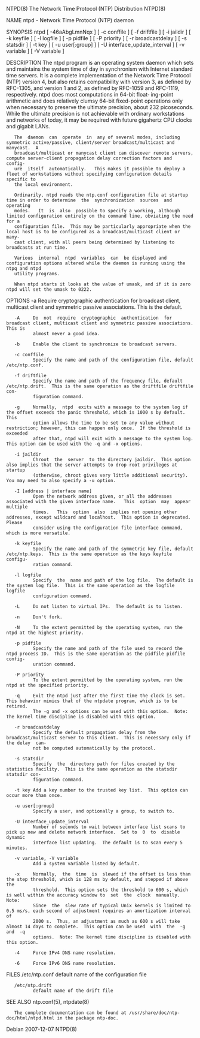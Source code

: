 NTPD(8)                                            The Network Time Protocol (NTP) Distribution                                            NTPD(8)

NAME
       ntpd - Network Time Protocol (NTP) daemon

SYNOPSIS
       ntpd  [  -46aAbgLmnNqx  ] [ -c conffile ] [ -f driftfile ] [ -i jaildir ] [ -k keyfile ] [ -l logfile ] [ -p pidfile ] [ -P priority ] [ -r
       broadcastdelay ] [ -s statsdir ] [ -t key ] [ -u user[:group] ] [ -U interface_update_interval ] [ -v variable ] [ -V variable ]

DESCRIPTION
       The ntpd program is an operating system daemon which sets and maintains the system time of day in synchronism with Internet  standard  time
       servers.   It  is a complete implementation of the Network Time Protocol (NTP) version 4, but also retains compatibility with version 3, as
       defined by RFC-1305, and version 1 and 2, as defined by RFC-1059 and RFC-1119, respectively.  ntpd does most computations in 64-bit  float‐
       ing-point arithmetic and does relatively clumsy 64-bit fixed-point operations only when necessary to preserve the ultimate precision, about
       232 picoseconds.  While the ultimate precision is not achievable with ordinary workstations and networks of today, it may be required  with
       future gigahertz CPU clocks and gigabit LANs.

       The  daemon  can  operate  in  any of several modes, including symmetric active/passive, client/server broadcast/multicast and manycast.  A
       broadcast/multicast or manycast client can discover remote servers, compute server-client propagation delay correction factors and  config‐
       ure  itself  automatically.   This makes it possible to deploy a fleet of workstations without specifying configuration details specific to
       the local environment.

       Ordinarily, ntpd reads the ntp.conf configuration file at startup time in order to determine  the  synchronization  sources  and  operating
       modes.   It  is  also  possible to specify a working, although limited configuration entirely on the command line, obviating the need for a
       configuration file.  This may be particularly appropriate when the local host is to be configured as a broadcast/multicast client or  many‐
       cast client, with all peers being determined by listening to broadcasts at run time.

       Various  internal  ntpd  variables  can  be displayed and configuration options altered while the daemon is running using the ntpq and ntpd
       utility programs.

       When ntpd starts it looks at the value of umask, and if it is zero ntpd will set the umask to 0222.

OPTIONS
       -a     Require cryptographic authentication for broadcast client, multicast  client  and  symmetric  passive  associations.   This  is  the
              default.

       -A     Do  not  require  cryptographic  authentication  for broadcast client, multicast client and symmetric passive associations.  This is
              almost never a good idea.

       -b     Enable the client to synchronize to broadcast servers.

       -c conffile
              Specify the name and path of the configuration file, default /etc/ntp.conf.

       -f driftfile
              Specify the name and path of the frequency file, default /etc/ntp.drift.  This is the same operation as the driftfile driftfile con‐
              figuration command.

       -g     Normally,  ntpd  exits with a message to the system log if the offset exceeds the panic threshold, which is 1000 s by default.  This
              option allows the time to be set to any value without restriction; however, this can happen only once.  If the threshold is exceeded
              after that, ntpd will exit with a message to the system log.  This option can be used with the -q and -x options.

       -i jaildir
              Chroot  the  server  to the directory jaildir.  This option also implies that the server attempts to drop root privileges at startup
              (otherwise, chroot gives very little additional security).  You may need to also specify a -u option.

       -I [address | interface name]
              Open the network address given, or all the addresses associated with the given interface name.   This  option  may  appear  multiple
              times.   This  option  also  implies not opening other addresses, except wildcard and localhost.  This option is deprecated.  Please
              consider using the configuration file interface command, which is more versatile.

       -k keyfile
              Specify the name and path of the symmetric key file, default /etc/ntp.keys.  This is the same operation as the keys keyfile configu‐
              ration command.

       -l logfile
              Specify  the  name and path of the log file.  The default is the system log file.  This is the same operation as the logfile logfile
              configuration command.

       -L     Do not listen to virtual IPs.  The default is to listen.

       -n     Don't fork.

       -N     To the extent permitted by the operating system, run the ntpd at the highest priority.

       -p pidfile
              Specify the name and path of the file used to record the ntpd process ID.  This is the same operation as the pidfile pidfile config‐
              uration command.

       -P priority
              To the extent permitted by the operating system, run the ntpd at the specified priority.

       -q     Exit the ntpd just after the first time the clock is set.  This behavior mimics that of the ntpdate program, which is to be retired.
              The -g and -x options can be used with this option.  Note: The kernel time discipline is disabled with this option.

       -r broadcastdelay
              Specify the default propagation delay from the broadcast/multicast server to this client.  This is necessary only if the delay  can‐
              not be computed automatically by the protocol.

       -s statsdir
              Specify  the  directory path for files created by the statistics facility.  This is the same operation as the statsdir statsdir con‐
              figuration command.

       -t key Add a key number to the trusted key list.  This option can occur more than once.

       -u user[:group]
              Specify a user, and optionally a group, to switch to.

       -U interface_update_interval
              Number of seconds to wait between interface list scans to pick up new and delete network interface.  Set to  0  to  disable  dynamic
              interface list updating.  The default is to scan every 5 minutes.

       -v variable, -V variable
              Add a system variable listed by default.

       -x     Normally,  the  time  is  slewed if the offset is less than the step threshold, which is 128 ms by default, and stepped if above the
              threshold.  This option sets the threshold to 600 s, which is well within the accuracy window to  set  the  clock  manually.   Note:
              Since  the  slew rate of typical Unix kernels is limited to 0.5 ms/s, each second of adjustment requires an amortization interval of
              2000 s.  Thus, an adjustment as much as 600 s will take almost 14 days to complete.  This option can be used  with  the  -g  and  -q
              options.  Note: The kernel time discipline is disabled with this option.

       -4     Force IPv4 DNS name resolution.

       -6     Force IPv6 DNS name resolution.

FILES
       /etc/ntp.conf
              default name of the configuration file

       /etc/ntp.drift
              default name of the drift file

SEE ALSO
       ntp.conf(5), ntpdate(8)

       The complete documentation can be found at /usr/share/doc/ntp-doc/html/ntpd.html in the package ntp-doc.

Debian                                                              2007-12-07                                                             NTPD(8)
